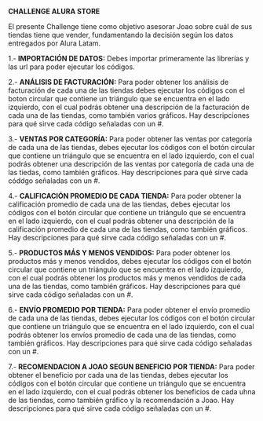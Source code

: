 **CHALLENGE ALURA STORE**

El presente Challenge tiene como objetivo asesorar Joao sobre cuál de sus tiendas tiene que vender, fundamentando la decisión según los datos entregados por Alura Latam.


1.- **IMPORTACIÓN DE DATOS:** Debes importar primeramente las librerías y las url para poder ejecutar los códigos.

2.- **ANÁLISIS DE FACTURACIÓN:** Para poder obtener los análisis de facturación de cada una de las tiendas debes ejecutar los códigos con el boton circular que contiene un triángulo que se encuentra en el lado izquierdo, con el cual podrás obtener una descripción de la facturación de cada una de las tiendas, como también varios gráficos. Hay descripciones para qué sirve cada código señaladas con un #.

3.- **VENTAS POR CATEGORÍA:** Para poder obtener las ventas por categoría de cada una de las tiendas, debes ejecutar los códigos con el botón circular que contiene un triángulo que se encuentra en el lado izquierdo, con el cual podrás obtener una descripción de las ventas por categoría de cada una de las tiedas, como también gráficos. Hay descripciones para qué sirve cada códdgo señaladas con un #.

4.- **CALIFICACIÓN PROMEDIO DE CADA TIENDA:** Para poder obtener la calificación promedio de cada una de las tiendas, debes ejecutar los códigos con el botón circular que contiene un triángulo que se encuentra en el lado izquierdo, con el cual podrás obtener una descripción de la calificación promedio de cada una de las tiendas, como también gráficos. Hay descripciones para qué sirve cada código señaladas con un #.

5.- **PRODUCTOS MÁS Y MENOS VENDIDOS:** Para poder obtener los productos más y menos vendidos, debes ejecutar los códigos con el botón circular que contiene un triángulo que se encuentra en el lado izquierdo, con el cual podrás obtener los productos más y menos vendidos de cada una de las tiendas, como también gráficos. Hay descripciones para qué sirve cada código señaladas con un #.

6.- **ENVÍO PROMEDIO POR TIENDA:** Para poder obtener el envío promedio de cada una de las tiendas, debes ejecutar los códigos con el botón circular que contiene un triángulo que se encuentra en el lado izquierdo, con el cual podrás obtener los envíos promedio de cada una de las tiendas, como también gráficos. Hay descripciones para qué sirve cada código señaladas con un #.

7.- **RECOMENDACION A JOAO SEGUN BENEFICIO POR TIENDA:** Para poder obtener el beneficio por cada una de las tiendas, debes ejecutar los códigos con el botón circular que contiene un triángulo que se encuentra en el lado izquierdo, con el cual podrás obtener los beneficios de cada uhna de las tiendas, como también gráfico y la recomendación a Joao. Hay descripciones para qué sirve cada código señaladas con un #.